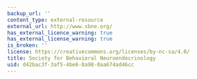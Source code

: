 ```yaml
---
backup_url: ''
content_type: external-resource
external_url: http://www.sbne.org/
has_external_licence_warning: true
has_external_license_warning: true
is_broken: ''
license: https://creativecommons.org/licenses/by-nc-sa/4.0/
title: Society for Behavioral Neuroendocrinology
uid: d42bac3f-3af5-4be6-8a98-0aa674ad46cc
---
```

